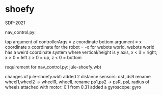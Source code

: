 # shoefy
SDP-2021

nav_control.py:

top argument of controllerArgs = z coordinate
bottom argument = x coordinate
x coordinate for the robot = -x for webots world.
webots world has a weird coordinate system where vertical/height is y axis,
x < 0 = right, x > 0 = left
z > 0 = up, z < 0 = bottom

requirement for nav_control.py:
jule-shoefy.wbt

changes of jule-shoefy.wbt:
added 2 distance sensors: dsL,dsR
rename wheel1,wheel2 -> wheelR, wheelL
rename ps1,ps2 -> psR, psL
radius of wheels attached with motor: 0.1 from 0.31
added a gyroscope: gyro
